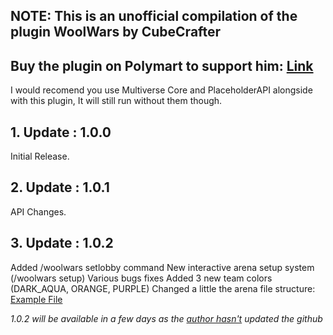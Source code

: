 ## NOTE: This is an unofficial compilation of the plugin WoolWars by CubeCrafter
## Buy the plugin on Polymart to support him: [Link](https://polymart.org/resource/wool-wars.2551)

I would recomend you use Multiverse Core and PlaceholderAPI alongside with this plugin, It will still run without them though.

## 1. Update : 1.0.0
Initial Release.

## 2. Update : 1.0.1
API Changes.

## 3. Update : 1.0.2
Added /woolwars setlobby command
New interactive arena setup system (/woolwars setup)
Various bugs fixes
Added 3 new team colors (DARK_AQUA, ORANGE, PURPLE)
Changed a little the arena file structure: [Example File](https://pastebin.com/U8FmEh4U)

*1.0.2 will be available in a few days as the [author hasn't](https://cdn.discordapp.com/attachments/939879733032783942/996362744582377492/unknown.png) updated the github*




